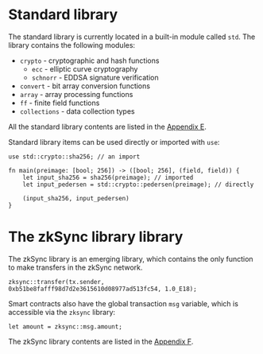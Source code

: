 # Standard library

The standard library is currently located in a built-in module called `std`.
The library contains the following modules:
- `crypto` - cryptographic and hash functions
    - `ecc` - elliptic curve cryptography
    - `schnorr` - EDDSA signature verification
- `convert` - bit array conversion functions
- `array` - array processing functions
- `ff` - finite field functions
- `collections` - data collection types

All the standard library contents are listed in the [Appendix E](../appendix/E-standard-library.md).

Standard library items can be used directly or imported with `use`:

```rust,no_run,noplaypen
use std::crypto::sha256; // an import

fn main(preimage: [bool; 256]) -> ([bool; 256], (field, field)) {
    let input_sha256 = sha256(preimage); // imported
    let input_pedersen = std::crypto::pedersen(preimage); // directly

    (input_sha256, input_pedersen)
}
```

# The zkSync library library

The zkSync library is an emerging library, which contains the only function to
make transfers in the zkSync network.

```rust,no_run,noplaypen
zksync::transfer(tx.sender, 0xb51be8fafff98d7d2e3615610d08977ad513fc54, 1.0_E18);
```

Smart contracts also have the global transaction `msg` variable, which is
accessible via the `zksync` library:

```rust,no_run,noplaypen
let amount = zksync::msg.amount;
```

The zkSync library contents are listed in the [Appendix F](../appendix/F-zksync-library.md).
